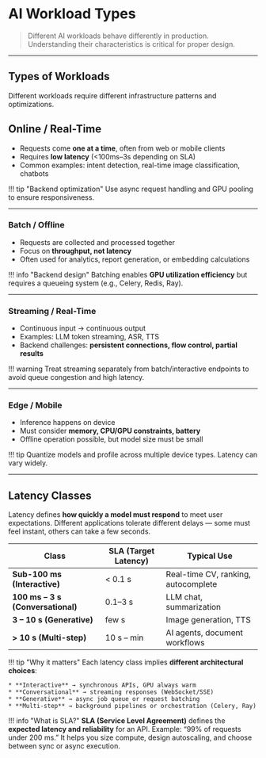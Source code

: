 # AI Workload Types

> Different AI workloads behave differently in production.
> Understanding their characteristics is critical for proper design.

---

## Types of Workloads

Different workloads require different infrastructure patterns and optimizations.

## Online / Real-Time

* Requests come **one at a time**, often from web or mobile clients  
* Requires **low latency** (<100ms–3s depending on SLA)  
* Common examples: intent detection, real-time image classification, chatbots

!!! tip "Backend optimization"
    Use async request handling and GPU pooling to ensure responsiveness.

---

### Batch / Offline

* Requests are collected and processed together  
* Focus on **throughput, not latency**  
* Often used for analytics, report generation, or embedding calculations

!!! info "Backend design"
    Batching enables **GPU utilization efficiency** but requires a queueing system (e.g., Celery, Redis, Ray).

---


### Streaming / Real-Time

* Continuous input → continuous output  
* Examples: LLM token streaming, ASR, TTS  
* Backend challenges: **persistent connections, flow control, partial results**

!!! warning
    Treat streaming separately from batch/interactive endpoints to avoid queue congestion and high latency.

---

### Edge / Mobile

* Inference happens on device  
* Must consider **memory, CPU/GPU constraints, battery**  
* Offline operation possible, but model size must be small

!!! tip
    Quantize models and profile across multiple device types. Latency can vary widely.

---

## Latency Classes

Latency defines **how quickly a model must respond** to meet user expectations.
Different applications tolerate different delays — some must feel instant, others can take a few seconds.

| Class                             | SLA (Target Latency) | Typical Use                         |
| --------------------------------- | -------------------- | ----------------------------------- |
| **Sub-100 ms (Interactive)**      | < 0.1 s              | Real-time CV, ranking, autocomplete |
| **100 ms – 3 s (Conversational)** | 0.1–3 s              | LLM chat, summarization             |
| **3 – 10 s (Generative)**         | few s                | Image generation, TTS               |
| **> 10 s (Multi-step)**           | 10 s – min           | AI agents, document workflows       |

!!! tip "Why it matters"
    Each latency class implies **different architectural choices**:

    * **Interactive** → synchronous APIs, GPU always warm
    * **Conversational** → streaming responses (WebSocket/SSE)
    * **Generative** → async job queue or request batching
    * **Multi-step** → background pipelines or orchestration (Celery, Ray)

!!! info "What is SLA?"
    **SLA (Service Level Agreement)** defines the **expected latency and reliability** for an API.
    Example: “99% of requests under 200 ms.”
    It helps you size compute, design autoscaling, and choose between sync or async execution.
